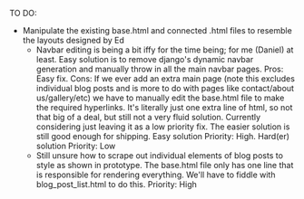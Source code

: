 TO DO:
- Manipulate the existing base.html and connected .html files to resemble the layouts designed by Ed
    - Navbar editing is being a bit iffy for the time being; for me (Daniel) at least. Easy solution is to remove django's dynamic navbar generation and manually throw in all the main navbar pages. Pros: Easy fix. Cons: If we ever add an extra main page (note this excludes individual blog posts and is more to do with pages like contact/about us/gallery/etc) we have to manually edit the base.html file to make the required hyperlinks. It's literally just one extra line of html, so not that big of a deal, but still not a very fluid solution. Currently considering just leaving it as a low priority fix. The easier solution is still good enough for shipping. Easy solution Priority: High. Hard(er) solution Priority: Low
    - Still unsure how to scrape out individual elements of blog posts to style as shown in prototype. The base.html file only has one line that is responsible for rendering everything. We'll have to fiddle with blog_post_list.html to do this. Priority: High